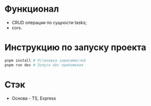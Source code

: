 # Функционал

- CRUD операции по сущности tasks;
- cors.

# Инструкцию по запуску проекта

```bash
pnpm install # Установка зависимостей
pnpm run dev # Запуск dev приложения
```

# Стэк

- Основа - TS, Express
